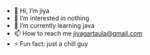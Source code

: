 - 👋 Hi, I’m jiya
- 👀 I’m interested in nothing
- 🌱 I’m currently learning java
- 📫 How to reach me jiyagartaula@gmail.com
- ⚡ Fun fact: just a chill guy

<!---
Jiya-004/Jiya-004 is a ✨ special ✨ repository because its `README.md` (this file) appears on your GitHub profile.
You can click the Preview link to take a look at your changes.
--->
